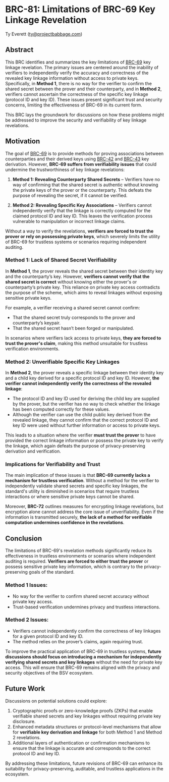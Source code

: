 # BRC-81: Limitations of BRC-69 Key Linkage Revelation

Ty Everett (ty@projectbabbage.com)

## Abstract

This BRC identifies and summarizes the key limitations of [BRC-69](./0069.md) key linkage revelation. The primary issues are centered around the inability of verifiers to independently verify the accuracy and correctness of the revealed key linkage information without access to private keys. Specifically, in **Method 1**, there is no way for the verifier to confirm the shared secret between the prover and their counterparty, and in **Method 2**, verifiers cannot ascertain the correctness of the specific key linkage (protocol ID and key ID). These issues present significant trust and security concerns, limiting the effectiveness of BRC-69 in its current form. 

This BRC lays the groundwork for discussions on how these problems might be addressed to improve the security and verifiability of key linkage revelations.

## Motivation

The goal of [BRC-69](./0069.md) is to provide methods for proving associations between counterparties and their derived keys using [BRC-42](./0042.md) and [BRC-43](./0043.md) key derivation. However, **BRC-69 suffers from verifiability issues** that could undermine the trustworthiness of key linkage revelations:

1. **Method 1: Revealing Counterparty Shared Secrets** – Verifiers have no way of confirming that the shared secret is authentic without knowing the private keys of the prover or the counterparty. This defeats the purpose of revealing the secret, if it cannot be verified.
   
2. **Method 2: Revealing Specific Key Associations** – Verifiers cannot independently verify that the linkage is correctly computed for the claimed protocol ID and key ID. This leaves the verification process vulnerable to manipulation or incorrect linkage claims.

Without a way to verify the revelations, **verifiers are forced to trust the prover or rely on possessing private keys**, which severely limits the utility of BRC-69 for trustless systems or scenarios requiring independent auditing.

### Method 1: Lack of Shared Secret Verifiability

In **Method 1**, the prover reveals the shared secret between their identity key and the counterparty’s key. However, **verifiers cannot verify that the shared secret is correct** without knowing either the prover's or counterparty’s private key. This reliance on private key access contradicts the purpose of the scheme, which aims to reveal linkages without exposing sensitive private keys.

For example, a verifier receiving a shared secret cannot confirm:
- That the shared secret truly corresponds to the prover and counterparty’s keypair.
- That the shared secret hasn’t been forged or manipulated.

In scenarios where verifiers lack access to private keys, **they are forced to trust the prover's claim**, making this method unsuitable for trustless verification environments.

### Method 2: Unverifiable Specific Key Linkages

In **Method 2**, the prover reveals a specific linkage between their identity key and a child key derived for a specific protocol ID and key ID. However, **the verifier cannot independently verify the correctness of the revealed linkage**:
- The protocol ID and key ID used for deriving the child key are supplied by the prover, but the verifier has no way to check whether the linkage has been computed correctly for these values.
- Although the verifier can use the child public key derived from the revealed linkage, they cannot confirm that the correct protocol ID and key ID were used without further information or access to private keys.

This leads to a situation where the verifier **must trust the prover** to have provided the correct linkage information or possess the private key to verify the linkage, which again defeats the purpose of privacy-preserving derivation and verification.

### Implications for Verifiability and Trust

The main implication of these issues is that **BRC-69 currently lacks a mechanism for trustless verification**. Without a method for the verifier to independently validate shared secrets and specific key linkages, the standard's utility is diminished in scenarios that require trustless interactions or where sensitive private keys cannot be shared.

Moreover, **BRC-72** outlines measures for encrypting linkage revelations, but encryption alone cannot address the core issue of unverifiability. Even if the information is transmitted securely, **the lack of a method for verifiable computation undermines confidence in the revelations**.

## Conclusion

The limitations of BRC-69's revelation methods significantly reduce its effectiveness in trustless environments or scenarios where independent auditing is required. **Verifiers are forced to either trust the prover** or possess sensitive private key information, which is contrary to the privacy-preserving goals of the standard.

### Method 1 Issues:
- No way for the verifier to confirm shared secret accuracy without private key access.
- Trust-based verification undermines privacy and trustless interactions.

### Method 2 Issues:
- Verifiers cannot independently confirm the correctness of key linkages for a given protocol ID and key ID.
- The method relies on the prover’s claims, again requiring trust.

To improve the practical application of BRC-69 in trustless systems, **future discussions should focus on introducing a mechanism for independently verifying shared secrets and key linkages** without the need for private key access. This will ensure that BRC-69 remains aligned with the privacy and security objectives of the BSV ecosystem.

## Future Work

Discussions on potential solutions could explore:
1. Cryptographic proofs or zero-knowledge proofs (ZKPs) that enable verifiable shared secrets and key linkages without requiring private key disclosure.
2. Enhanced metadata structures or protocol-level mechanisms that allow for **verifiable key derivation and linkage** for both Method 1 and Method 2 revelations.
3. Additional layers of authentication or confirmation mechanisms to ensure that the linkage is accurate and corresponds to the correct protocol ID and key ID.

By addressing these limitations, future revisions of BRC-69 can enhance its suitability for privacy-preserving, auditable, and trustless applications in the ecosystem.